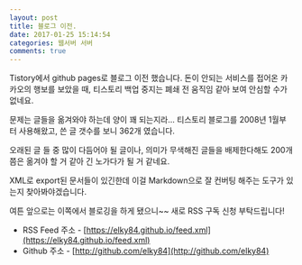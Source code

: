 ```yaml
---
layout: post
title: 블로그 이전.
date: 2017-01-25 15:14:54
categories: 웹서버 서버
comments: true
---
```


Tistory에서 github pages로 블로그 이전 했습니다.
돈이 안되는 서비스를 접어온 카카오의 행보를 보았을 때, 티스토리 백업 중지는 폐쇄 전 움직임 같아 보여 안심할 수가 없네요.

문제는 글들을 옮겨와야 하는데 양이 꽤 되는지라...
티스토리 블로그를 2008년 1월부터 사용해왔고, 쓴 글 갯수를 보니 362개 였습니다.

오래된 글 들 중 많이 다듬어야 될 글이나, 의미가 무색해진 글들을 배제한다해도 200개쯤은 옮겨야 할 거 같아 긴 노가다가 될 거 같네요.

XML로 export된 문서들이 있긴한데 이걸 Markdown으로 잘 컨버팅 해주는 도구가 있는지 찾아봐야겠습니다.

여튼 앞으로는 이쪽에서 블로깅을 하게 됐으니~~ 새로 RSS 구독 신청 부탁드립니다!


* RSS Feed 주소 - [https://elky84.github.io/feed.xml](https://elky84.github.io/feed.xml)
* Github 주소 - [http://github.com/elky84](http://github.com/elky84)